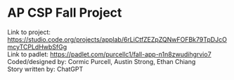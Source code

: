 # AP CSP Fall Project
Link to project: https://studio.code.org/projects/applab/6rLiCtfZEZpZQNwFOFBk79TpDJcOmcyTCPLdHwbSfGg  
Link to padlet: https://padlet.com/purcellc1/fall-app-n1n8zwudihgrvio7  
Coded/designed by: Cormic Purcell, Austin Strong, Ethan Chiang  
Story written by: ChatGPT  
